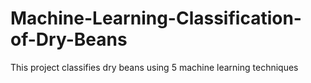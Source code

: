 # Machine-Learning-Classification-of-Dry-Beans
This project classifies dry beans using 5 machine learning techniques
